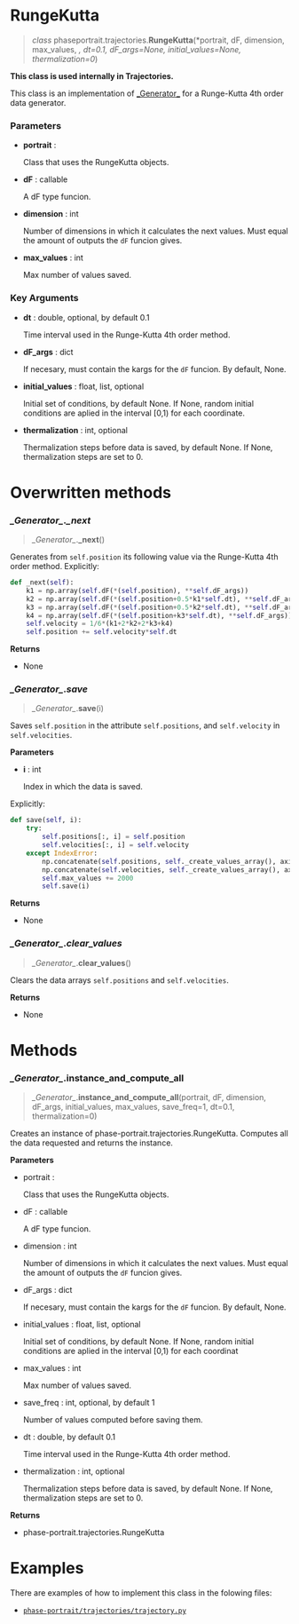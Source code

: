 # RungeKutta
> *class* phaseportrait.trajectories.**RungeKutta**(*portrait, dF, dimension, max_values, *, dt=0.1, dF_args=None, initial_values=None, thermalization=0*)

**This class is used internally in Trajectories.**

This class is an implementation of [\_Generator\_](generator.md) for a Runge-Kutta 4th order data generator.


### **Parameters**

* **portrait** : 

    Class that uses the RungeKutta objects.

* **dF** : callable

    A dF type funcion.
    
* **dimension** : int
            
    Number of dimensions in which it calculates the next values. Must equal the amount of outputs the `dF`
    funcion gives.

* **max_values** : int
    
    Max number of values saved.

### **Key Arguments**

* **dt** : double, optional, by default 0.1

    Time interval used in the Runge-Kutta 4th order method.

* **dF_args** : dict

    If necesary, must contain the kargs for the `dF` funcion. By default, None.
    
* **initial_values** : float, list, optional
    
    Initial set of conditions, by default None.
    If None, random initial conditions are aplied in the interval [0,1) for each coordinate.

* **thermalization** : int, optional

    Thermalization steps before data is saved, by default None. 
    If None, thermalization steps are set to 0.
        
    
# Overwritten methods
### *\_Generator\_*._\_next_
> *\_Generator\_*.**\_next**()

Generates from `self.position` its following value via the Runge-Kutta 4th order method. Explicitly:

```py
def _next(self):
    k1 = np.array(self.dF(*(self.position), **self.dF_args))
    k2 = np.array(self.dF(*(self.position+0.5*k1*self.dt), **self.dF_args))
    k3 = np.array(self.dF(*(self.position+0.5*k2*self.dt), **self.dF_args))
    k4 = np.array(self.dF(*(self.position+k3*self.dt), **self.dF_args))
    self.velocity = 1/6*(k1+2*k2+2*k3+k4)
    self.position += self.velocity*self.dt
```

**Returns**

* None

### *\_Generator\_*._save_
> *\_Generator\_*.**save**(i)

Saves `self.position` in the attribute `self.positions`, and `self.velocity` in `self.velocities`.

**Parameters**

* **i** : int

    Index in which the data is saved.

Explicitly:

```py
def save(self, i):
    try:
        self.positions[:, i] = self.position
        self.velocities[:, i] = self.velocity
    except IndexError:
        np.concatenate(self.positions, self._create_values_array(), axis=1)
        np.concatenate(self.velocities, self._create_values_array(), axis=1)
        self.max_values += 2000
        self.save(i)
```

**Returns**

* None

### *\_Generator\_*._clear_values_
> *\_Generator\_*.**clear_values**()

Clears the data arrays `self.positions` and `self.velocities`.

**Returns**

* None

# Methods

### *\_Generator\_*.instance_and_compute_all
> *\_Generator\_*.**instance_and_compute_all**(portrait, dF, dimension, dF_args, initial_values, max_values, save_freq=1, dt=0.1, thermalization=0)

Creates an instance of phase-portrait.trajectories.RungeKutta. Computes all the data requested and returns the instance.

**Parameters**

* portrait : 

    Class that uses the RungeKutta objects.

* dF : callable

    A dF type funcion.
    
* dimension : int
            
    Number of dimensions in which it calculates the next values. Must equal the amount of outputs the `dF`
    funcion gives.

* dF_args : dict

    If necesary, must contain the kargs for the `dF` funcion. By default, None.

* initial_values : float, list, optional
    
    Initial set of conditions, by default None.
    If None, random initial conditions are aplied in the interval [0,1) for each coordinat

* max_values : int
    
    Max number of values saved.

* save_freq : int, optional, by default 1

    Number of values computed before saving them.

* dt : double, by default 0.1

    Time interval used in the Runge-Kutta 4th order method.

* thermalization : int, optional

    Thermalization steps before data is saved, by default None. 
    If None, thermalization steps are set to 0.

**Returns**

* phase-portrait.trajectories.RungeKutta

# Examples

There are examples of how to implement this class in the folowing files:

* [`phase-portrait/trajectories/trajectory.py`](trajectory.md)